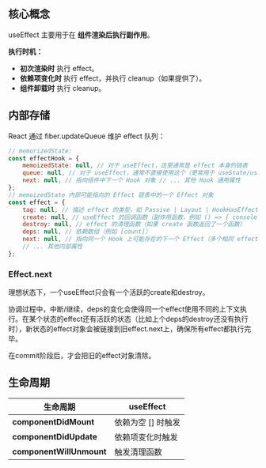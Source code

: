 ## 核心概念
useEffect 主要用于在 **组件渲染后执行副作用**。

**执行时机：**
- **初次渲染时** 执行 effect。
- **依赖项变化时** 执行 effect，并执行 cleanup（如果提供了）。
- **组件卸载时** 执行 cleanup。

## 内部存储
React 通过 fiber.updateQueue 维护 effect 队列：
```jsx
// memorizedState:
const effectHook = { 
	memoizedState: null, // 对于 useEffect，这里通常是 effect 本身的链表 
	queue: null, // 对于 useEffect，通常不直接使用这个（更常用于 useState/useReducer） 
	next: null, // 指向组件中下一个 Hook 对象 // ... 其他 Hook 通用属性 
}; 
// memoizedState 内部可能指向的 Effect 链表中的一个 Effect 对象
const effect = { 
	tag: null, // 描述 effect 的类型，如 Passive | Layout | HookHasEffect 
	create: null, // useEffect 的回调函数（副作用函数，例如 () => { console.log(count); }） 
	destroy: null, // effect 的清理函数（如果 create 函数返回了一个函数） 
	deps: null, // 依赖数组（例如 [count]） 
	next: null, // 指向同一个 Hook 上可能存在的下一个 Effect（多个相同 effect 钩子时） 
	// ... 其他内部属性 
};
```

### Effect.next
理想状态下，一个useEffect只会有一个活跃的create和destroy。

协调过程中，中断/继续，deps的变化会使得同一个effect使用不同的上下文执行。在某个状态的effect还有活跃的状态（比如上个deps的destroy还没有执行时），新状态的effect对象会被链接到旧effect.next上，确保所有effect都执行完毕。

在commit阶段后，才会把旧的effect对象清除。

## 生命周期
| **生命周期**                 | useEffect   |
| ------------------------ | ----------- |
| **componentDidMount**    | 依赖为空 [] 时触发 |
| **componentDidUpdate**   | 依赖项变化时触发    |
| **componentWillUnmount** | 触发清理函数      |
